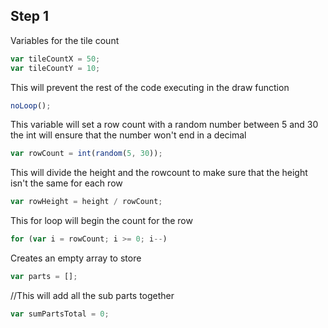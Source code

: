 ## Step 1

Variables for the tile count

```js
var tileCountX = 50;
var tileCountY = 10;
```

This will prevent the rest of the code executing in the draw function

```js
noLoop();
```

This variable will set a row count with a random number between 5 and 30
the int will ensure that the number won't end in a decimal

```js
var rowCount = int(random(5, 30));
```

This will divide the height and the rowcount to make sure that the height isn't
the same for each row

```js
var rowHeight = height / rowCount;
```

This for loop will begin the count for the row

```js
for (var i = rowCount; i >= 0; i--) 
```

Creates an empty array to store

```js
var parts = [];
```

//This will add all the sub parts together

```js
var sumPartsTotal = 0;
```
